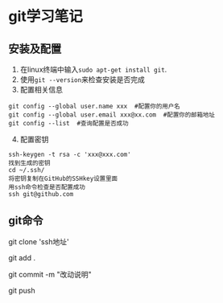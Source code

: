 # git学习笔记

## 安装及配置

1. 在linux终端中输入`sudo apt-get install git`.
2. 使用`git --version`来检查安装是否完成
3. 配置相关信息
```git
git config --global user.name xxx  #配置你的用户名
git config --global user.email xxx@xx.com  #配置你的邮箱地址
git config --list  #查询配置是否成功
```
4. 配置密钥
```
ssh-keygen -t rsa -c 'xxx@xxx.com'
找到生成的密钥
cd ~/.ssh/
将密钥复制在GitHub的SSHkey设置里面
用ssh命令检查是否配置成功
ssh git@github.com
```

## git命令

git clone 'ssh地址'

git add .

git commit -m "改动说明"

git push